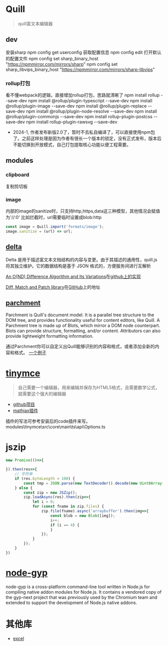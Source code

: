 # Quill
> quill富文本编辑器

## dev

安装sharp
npm config get userconfig 获取配置信息
npm config edit 打开默认的配置文件
npm config set sharp_binary_host "https://npmmirror.com/mirrors/sharp"
npm config set sharp_libvips_binary_host "https://npmmirror.com/mirrors/sharp-libvips"

### rollup打包
看不懂webpack的逻辑，直接增加rollup打包，思路就清晰了
npm install rollup --save-dev
npm install @rollup/plugin-typescript --save-dev
npm install @rollup/plugin-image --save-dev
npm install @rollup/plugin-replace --save-dev
npm install @rollup/plugin-node-resolve --save-dev
npm install @rollup/plugin-commonjs --save-dev
npm install rollup-plugin-postcss --save-dev
npm install rollup-plugin-rawsvg --save-dev

- 2024-1, 作者发布新版2.0了，暂时不去私自编译了，可以直接使用npm包了。之前这样处理是因为作者有很长一个版本的锁定，没有正式发布，版本后不能切换到开放模式，自己打包提取核心功能以便工程需要。

## modules

### clipboard
复制剪切板

### image

内部的image的sanitize时，只支持http,https,data这三种模型，其他情况会赋值为'//:0'
比如拦截时，url需要临时设置成blob:http
```js
const image = Quill.import('formats/image');
image.sanitize = (url) => url;
```


## [delta](https://github.com/quilljs/delta)
Delta 是用于描述富文本文档结构的内容与变更。由于其描述的通用性，quill.js 将其独立维护。它的数据结构是基于 JSON 格式的，方便服务间进行互解析

[An O(ND) Difference Algorithm and Its Variations](https://citeseerx.ist.psu.edu/viewdoc/download?doi=10.1.1.4.6927&rep=rep1&type=pdf)在[github上的实现](https://github.com/jhchen/fast-diff)

[Diff, Match and Patch library](https://neil.fraser.name/news/2007/10/09/)在[GitHub](https://github.com/google/diff-match-patch/)上的地址

## [parchment](https://github.com/quilljs/parchment)
Parchment is Quill's document model. It is a parallel tree structure to the DOM tree, and provides functionality useful for content editors, like Quill. A Parchment tree is made up of Blots, which mirror a DOM node counterpart. Blots can provide structure, formatting, and/or content. Attributors can also provide lightweight formatting information.

通过Parchment你可以自定义出Quill能够识别的内容和格式，或者添加全新的内容和格式。
[一个例子](https://kang-bing-kui.gitbook.io/quill/zhi-nan-guides/clonewithparchment)

# [tinymce](https://www.tiny.cloud/docs/tinymce/latest/)
> 自己需要一个编辑器，用来编辑并保存为HTML5格式，且需要数学公式，就需要这个强大的编辑器

- [github项目](https://github.com/lmj01/tinymce)
- [mathjax插件](https://github.com/lmj01/tinymce-mathjax)

插件的写法可参考安装后的code插件来写。
modules\tinymce\src\core\main\ts\api\Options.ts

# jszip

```javascript
new Promise(()=>{

}).then(res=>{
    // 字符串
    if (res.byteLength < 100) {
        const tmp = JSON.parse(new TextDecoder().decode(new Uint8Array(res)));
    } else {
        const zip = new JSZip();
        zip.loadAsync(res).then(zip=>{
            let i = 0;
            for (const fname in zip.files) {
                zip.file(fname).async('arraybuffer').then(img=>{
                    const blob = new Blob([img]);
                    i++;
                    if (i == 4) {
                    }
                });
            }
        });
    }
})
```


# [node-gyp](https://github.com/nodejs/node-gyp)
node-gyp is a cross-platform command-line tool written in Node.js for compiling native addon modules for Node.js. It contains a vendored copy of the gyp-next project that was previously used by the Chromium team and extended to support the development of Node.js native addons.

# 其他库

- [excel](/articles/notes/excel.md)
